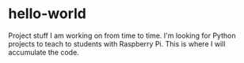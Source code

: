 # hello-world
Project stuff I am working on from time to time.
I'm looking for Python projects to teach to students with Raspberry Pi.
This is where I will accumulate the code.
